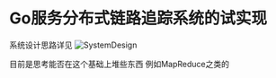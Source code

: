 # Go服务分布式链路追踪系统的试实现

系统设计思路详见 ![SystemDesign](http://124.71.78.67/2025/03/16/Go%E6%9C%8D%E5%8A%A1%E5%88%86%E5%B8%83%E5%BC%8F%E9%93%BE%E8%B7%AF%E8%BF%BD%E8%B8%AA%E7%B3%BB%E7%BB%9F%E7%9A%84%E8%AE%BE%E8%AE%A1/)

目前是思考能否在这个基础上堆些东西 例如MapReduce之类的